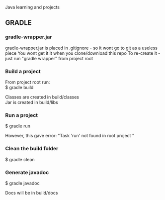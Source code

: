 Java learning and projects

## GRADLE 

### gradle-wrapper.jar 
gradle-wrapper.jar is placed in .gitignore - so it wont go to git as a useless piece
You wont get it it when you clone/download this repo
To re-create it - just run "gradle wrapper" from project root

### Build a project
From project root run:  
$ gradle build  

Classes are created in build/classes  
Jar is created in build/libs  

### Run a project
$ gradle run  

However, this gave error: "Task 'run' not found in root project "

### Clean the build folder
$ gradle clean

### Generate javadoc
$ gradle javadoc  

Docs will be in build/docs  
 


